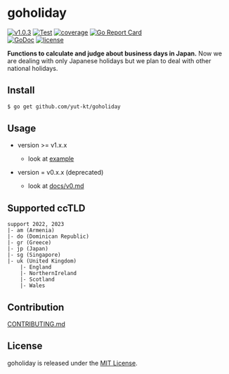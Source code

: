 # goholiday

[![v1.0.3](https://img.shields.io/github/v/release/yut-kt/goholiday?logoColor=ff69b4&style=social)]()
[![Test](https://github.com/yut-kt/goholiday/actions/workflows/default_branch_test.yaml/badge.svg)](https://github.com/yut-kt/goholiday/actions/workflows/default_branch_test.yaml)
[![coverage](https://img.shields.io/badge/coverage-100%25-green.svg)]()
[![Go Report Card](https://goreportcard.com/badge/github.com/yut-kt/goholiday)](https://goreportcard.com/report/github.com/yut-kt/goholiday)  
[![GoDoc](https://godoc.org/github.com/yut-kt/goholiday?status.svg)](https://godoc.org/github.com/yut-kt/goholiday)
[![license](http://img.shields.io/badge/license-MIT-red.svg?style=flat)](LICENSE)

**Functions to calculate and judge about business days in Japan.**
Now we are dealing with only Japanese holidays but we plan to deal with other national holidays.

## Install
```bash
$ go get github.com/yut-kt/goholiday
```

## Usage

- version >= v1.x.x
  - look at [example](https://github.com/yut-kt/goholiday/blob/master/goholiday_example_test.go)

- version = v0.x.x (deprecated)
  - look at [docs/v0.md](docs/v0.md)

## Supported ccTLD
```
support 2022, 2023
|- am (Armenia)
|- do (Dominican Republic)
|- gr (Greece)
|- jp (Japan)
|- sg (Singapore)
|- uk (United Kingdom)
    |- England
    |- NorthernIreland
    |- Scotland
    |- Wales
```

## Contribution
[CONTRIBUTING.md](docs/CONTRIBUTING.md)

## License
goholiday is released under the [MIT License](LICENSE).